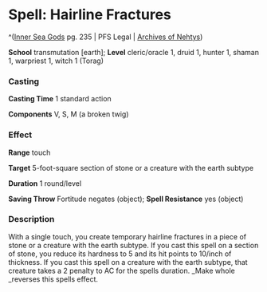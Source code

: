 # Spell: Hairline Fractures

^([Inner Sea Gods][ss-hairline-fractures] pg. 235 | PFS Legal | [Archives of Nehtys][sn-hairline-fractures])

**School** transmutation [earth]; **Level** cleric/oracle 1, druid 1, hunter 1, shaman 1, warpriest 1, witch 1 (Torag)

### Casting

**Casting Time** 1 standard action  

**Components** V, S, M (a broken twig)

### Effect

**Range** touch  

**Target** 5-foot-square section of stone or a creature with the earth subtype  

**Duration** 1 round/level  

**Saving Throw** Fortitude negates (object); **Spell Resistance** yes (object)

### Description

With a single touch, you create temporary hairline fractures in a piece of stone or a creature with the earth subtype. If you cast this spell on a section of stone, you reduce its hardness to 5 and its hit points to 10/inch of thickness. If you cast this spell on a creature with the earth subtype, that creature takes a 2 penalty to AC for the spells duration. _Make whole _reverses this spells effect.

[ss-hairline-fractures]: http://paizo.com/products/btpy94wj
[sn-hairline-fractures]: http://www.archivesofnethys.com/SpellDisplay.aspx?ItemName=Hairline%20Fractures